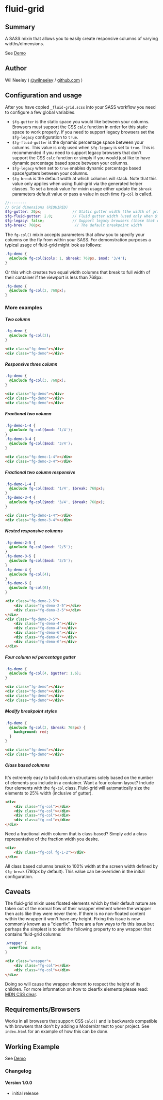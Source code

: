 # fluid-grid

## Summary

A SASS mixin that allows you to easily create responsive columns of varying widths/dimensions.

See [Demo](http://xaxis.github.io/fluid-grid/)

## Author

Wil Neeley ( [@wilneeley](http://twitter.com/wilneeley) / [github.com](https://github.com/Xaxis) )

## Configuration and usage

After you have copied `_fluid-grid.scss` into your SASS workflow you need to configure a few global variables.

* `$fg-gutter` is the static space you would like between your columns. Browsers must support the CSS `calc` function in 
order for this static space to work properly. If you need to support legacy browsers set the `$fg-legacy` configuration
to `true`.
* `$fg-fluid-gutter` is the dynamic percentage space between your columns. This value is only used when `$fg-legacy` is
set to `true`. This is recommended if you need to support legacy browsers that don't support the CSS `calc` function or
simply if you would just like to have dynamic percentage based space between your columns.
* `$fg-legacy` when set to `true` enables dynamic percentage based space/gutters between your columns.
* `$fg-break` is the default width at which columns will stack. Note that this value only applies when using fluid-grid
via the generated helper classes. To set a break value for mixin usage either update the `$break` parameters default 
value or pass a value in each time `fg-col` is called.

```sass
//--------
// Grid dimensions (REQUIRED)
$fg-gutter: 20px;              // Static gutter width (the width of grid system's column gutters)
$fg-fluid-gutter: 2.0;         // Fluid gutter width (used only when $fg-legacy is set to `true`)
$fg-legacy: false;             // Support legacy browsers (those that don't support CSS calc)
$fg-break: 768px;               // The default breakpoint width
```

The `fg-col()` mixin accepts parameters that allow you to specify your columns on the fly from within your SASS. For 
demonstration purposes a typical usage of fluid-grid might look as follows:

```sass
.fg-demo {
  @include fg-col($cols: 1, $break: 768px, $mod: '3/4');
}
```

Or this which creates two equal width columns that break to full width of their container if the viewport is less than 
768px:

```sass
.fg-demo {
  @include fg-col(2, 768px);
}
```

### More examples

##### Two column

```sass
.fg-demo {
  @include fg-col(2);
}
```

```html
<div class="fg-demo"></div>
<div class="fg-demo"></div>
```

##### Responsive three column

```sass
.fg-demo {
  @include fg-col(3, 768px);
}
```

```html
<div class="fg-demo"></div>
<div class="fg-demo"></div>
<div class="fg-demo"></div>
```

##### Fractional two column

```sass
.fg-demo-1-4 {
  @include fg-col($mod: '1/4');
}
.fg-demo-3-4 {
  @include fg-col($mod: '3/4');
}
```

```html
<div class="fg-demo-1-4"></div>
<div class="fg-demo-3-4"></div>
```

##### Fractional two column responsive

```sass
.fg-demo-1-4 {
  @include fg-col($mod: '1/4', $break: 768px);
}
.fg-demo-3-4 {
  @include fg-col($mod: '3/4', $break: 768px);
}
```

```html
<div class="fg-demo-1-4"></div>
<div class="fg-demo-3-4"></div>
```

##### Nested responsive columns

```sass
.fg-demo-2-5 {
  @include fg-col($mod: '2/5');
}
.fg-demo-3-5 {
  @include fg-col($mod: '3/5');
}
.fg-demo-4 {
  @include fg-col(4);
}
.fg-demo-6 {
  @include fg-col(6);
}
```

```html
<div class="fg-demo-2-5">
    <div class="fg-demo-2-5"></div>
    <div class="fg-demo-3-5"></div>
</div>
<div class="fg-demo-3-5">
    <div class="fg-demo-4"></div>
    <div class="fg-demo-4"></div>
    <div class="fg-demo-6"></div>
    <div class="fg-demo-6"></div>
    <div class="fg-demo-6"></div>
</div>
```

##### Four column w/ percentage gutter

```sass
.fg-demo {
  @include fg-col(4, $gutter: 1.6);
}
```

```html
<div class="fg-demo"></div>
<div class="fg-demo"></div>
<div class="fg-demo"></div>
<div class="fg-demo"></div>
```

##### Modify breakpoint styles

```sass
.fg-demo {
  @include fg-col(2, $break: 768px) {
    background: red;
  }
}
```

```html
<div class="fg-demo"></div>
<div class="fg-demo"></div>
```

##### Class based columns

It's extremely easy to build column structures solely based on the number of elements you include in a container. Want a
four column layout? Include four elements with the `fg-col` class. Fluid-grid will automatically size the elements to 25%
width (inclusive of gutter).

```html
<div>
    <div class="fg-col"></div>
    <div class="fg-col"></div>
    <div class="fg-col"></div>
    <div class="fg-col"></div>
</div>
```

Need a fractional width column that is class based? Simply add a class representative of the fraction width you desire.

```html
<div>
    <div class="fg-col fg-1-2"></div>
</div>
```

All class based columns break to 100% width at the screen width defined by `$fg-break` (780px by default). This value
can be overriden in the initial configuration.

## Caveats

The fluid-grid mixin uses floated elements which by their default nature are taken out of the normal flow of their 
wrapper element where the wrapper then acts like they were never there. If there is no non-floated content within the
wrapper it won't have any height. Fixing this issue is now commonly known as a "clearfix". There are a few ways to fix
this issue but perhaps the simplest is to add the following property to any wrapper that contains fluid-grid columns:

```sass
.wrapper {
  overflow: auto;
}
```

```html
<div class="wrapper">
    <div class="fg-col"></div>
    <div class="fg-col"></div>
</div>
```

Doing so will cause the wrapper element to respect the height of its children. For more information on how to clearfix
elements please read: [MDN CSS clear](https://developer.mozilla.org/en-US/docs/Web/CSS/clear).

## Requirements/Browsers

Works in all browsers that support CSS `calc()` and is backwards compatible with browsers that don't by adding a Modernizr
test to your project. See `index.html` for an example of how this can be done.

## Working Example

See [Demo](http://xaxis.github.io/fluid-grid/)

### Changelog

#### Version 1.0.0

* initial release
